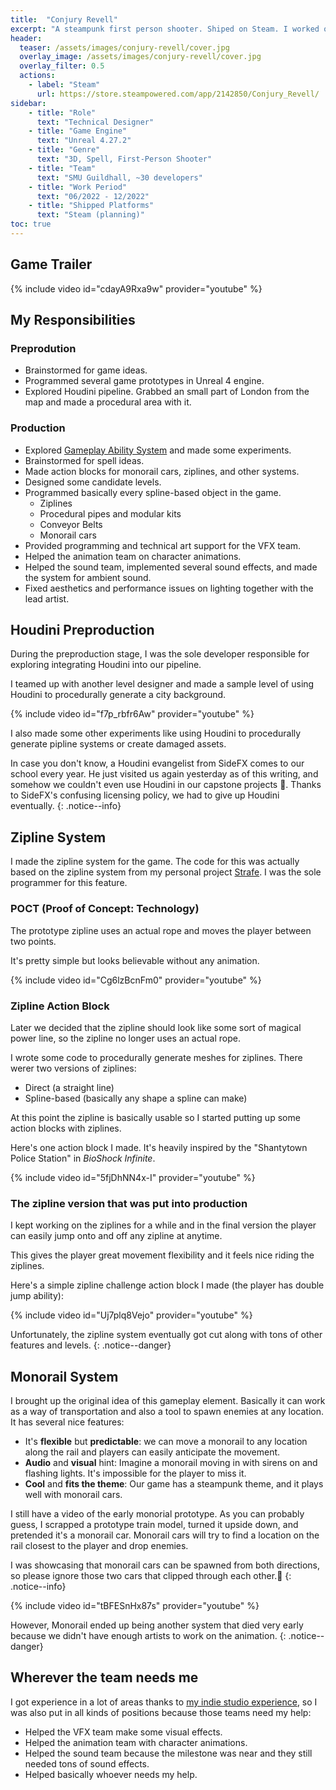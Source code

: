 ```yaml
---
title:  "Conjury Revell"
excerpt: "A steampunk first person shooter. Shiped on Steam. I worked on this project as a technical designer."
header:
  teaser: /assets/images/conjury-revell/cover.jpg
  overlay_image: /assets/images/conjury-revell/cover.jpg
  overlay_filter: 0.5
  actions:
    - label: "Steam"
      url: https://store.steampowered.com/app/2142850/Conjury_Revell/
sidebar:
    - title: "Role"
      text: "Technical Designer"
    - title: "Game Engine"
      text: "Unreal 4.27.2"
    - title: "Genre"
      text: "3D, Spell, First-Person Shooter"
    - title: "Team"
      text: "SMU Guildhall, ~30 developers"
    - title: "Work Period"
      text: "06/2022 - 12/2022"
    - title: "Shipped Platforms"
      text: "Steam (planning)"
toc: true
---
```


## Game Trailer

{% include video id="cdayA9Rxa9w" provider="youtube" %}

## My Responsibilities

### Preprodution

- Brainstormed for game ideas.
- Programmed several game prototypes in Unreal 4 engine.
- Explored Houdini pipeline. Grabbed an small part of London from the map and made a procedural area with it.

### Production

- Explored [Gameplay Ability System](https://docs.unrealengine.com/5.1/en-US/gameplay-ability-system-for-unreal-engine/) and made some experiments.
- Brainstormed for spell ideas.
- Made action blocks for monorail cars, ziplines, and other systems.
- Designed some candidate levels.
- Programmed basically every spline-based object in the game.
  - Ziplines
  - Procedural pipes and modular kits
  - Conveyor Belts
  - Monorail cars
- Provided programming and technical art support for the VFX team.
- Helped the animation team on character animations.
- Helped the sound team, implemented several sound effects, and made the system for ambient sound.
- Fixed aesthetics and performance issues on lighting together with the lead artist.

## Houdini Preproduction

During the preproduction stage, I was the sole developer responsible for exploring integrating Houdini into our pipeline.

I teamed up with another level designer and made a sample level of using Houdini to procedurally generate a city background.

{% include video id="f7p_rbfr6Aw" provider="youtube" %}

I also made some other experiments like using Houdini to procedurally generate pipline systems or create damaged assets.

In case you don't know, a Houdini evangelist from SideFX comes to our school every year. He just visited us again yesterday as of this writing, and somehow we couldn't even use Houdini in our capstone projects 🙂. Thanks to SideFX's confusing licensing policy, we had to give up Houdini eventually.
{: .notice--info}

## Zipline System

I made the zipline system for the game. The code for this was actually based on the zipline system from my personal project [Strafe](/personal_projects/strafe/). I was the sole programmer for this feature.

### POCT (Proof of Concept: Technology)

The prototype zipline uses an actual rope and moves the player between two points.

It's pretty simple but looks believable without any animation.

{% include video id="Cg6lzBcnFm0" provider="youtube" %}

### Zipline Action Block

Later we decided that the zipline should look like some sort of magical power line, so the zipline no longer uses an actual rope.

I wrote some code to procedurally generate meshes for ziplines. There werer two versions of ziplines:

- Direct (a straight line)
- Spline-based (basically any shape a spline can make)

At this point the zipline is basically usable so I started putting up some action blocks with ziplines.

Here's one action block I made. It's heavily inspired by the "Shantytown Police Station" in *BioShock Infinite*.

{% include video id="5fjDhNN4x-I" provider="youtube" %}

### The zipline version that was put into production

I kept working on the ziplines for a while and in the final version the player can easily jump onto and off any zipline at anytime.

This gives the player great movement flexibility and it feels nice riding the ziplines.

Here's a simple zipline challenge action block I made (the player has double jump ability):

{% include video id="Uj7plq8Vejo" provider="youtube" %}

Unfortunately, the zipline system eventually got cut along with tons of other features and levels.
{: .notice--danger}

## Monorail System

I brought up the original idea of this gameplay element. Basically it can work as a way of transportation and also a tool to spawn enemies at any location. It has several nice features:

- It's **flexible** but **predictable**: we can move a monorail to any location along the rail and players can easily anticipate the movement.
- **Audio** and **visual** hint: Imagine a monorail moving in with sirens on and flashing lights. It's impossible for the player to miss it.
- **Cool** and **fits the theme**: Our game has a steampunk theme, and it plays well with monorail cars.

I still have a video of the early monorial prototype. As you can probably guess, I scrapped a prototype train model, turned it upside down, and pretended it's a monorail car. Monorail cars will try to find a location on the rail closest to the player and drop enemies.

I was showcasing that monorail cars can be spawned from both directions, so please ignore those two cars that clipped through each other.🙂
{: .notice--info}

{% include video id="tBFESnHx87s" provider="youtube" %}

However, Monorail ended up being another system that died very early because we didn't have enough artists to work on the animation.
{: .notice--danger}

## Wherever the team needs me

I got experience in a lot of areas thanks to [my indie studio experience](/shipped_games/brain-machine), so I was also put in all kinds of positions because those teams need my help:

- Helped the VFX team make some visual effects.
- Helped the animation team with character animations.
- Helped the sound team because the milestone was near and they still needed tons of sound effects.
- Helped basically whoever needs my help.
